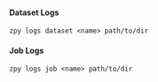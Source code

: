 #### Dataset Logs

```zpy logs dataset <name> path/to/dir```

#### Job Logs

```zpy logs job <name> path/to/dir```
